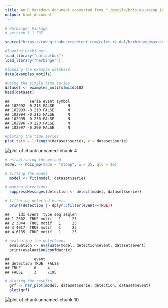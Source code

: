 ```yaml
---
title: An R Markdown document converted from "./motifs/hdis_mp_stamp.ipynb"
output: html_document
---
```



```r
# Harbinger Package
# version 1.1.707

source("https://raw.githubusercontent.com/cefet-rj-dal/harbinger/master/jupyter.R")

#loading Harbinger
load_library("daltoolbox") 
load_library("harbinger") 
```


```r
#loading the example database
data(examples_motifs)
```


```r
#Using the simple time series
dataset <- examples_motifs$mitdb102
head(dataset)
```

```
##         serie event symbol
## 102992 -0.215 FALSE      N
## 102993 -0.210 FALSE      N
## 102994 -0.215 FALSE      N
## 102995 -0.230 FALSE      N
## 102996 -0.220 FALSE      N
## 102997 -0.200 FALSE      N
```


```r
#ploting the time series
plot_ts(x = 1:length(dataset$serie), y = dataset$serie)
```

![plot of chunk unnamed-chunk-4](figure/unnamed-chunk-4-1.png)


```r
# establishing the method  
model <- hdis_mp(mode = "stomp", w = 25, qtd = 10)
```


```r
# fitting the model
  model <- fit(model, dataset$serie)
```


```r
# making detections
  suppressMessages(detection <- detect(model, dataset$serie))
```


```r
# filtering detected events
  print(detection |> dplyr::filter(event==TRUE))
```

```
##    idx event  type seq seqlen
## 1 2602  TRUE motif   1     25
## 2 3844  TRUE motif   1     25
## 3 4017  TRUE motif   1     25
## 4 6135  TRUE motif   1     25
```


```r
# evaluating the detections
  evaluation <- evaluate(model, detection$event, dataset$event)
  print(evaluation$confMatrix)
```

```
##           event      
## detection TRUE  FALSE
## TRUE      0     4    
## FALSE     3     7195
```


```r
# ploting the results
  grf <- har_plot(model, dataset$serie, detection, dataset$event)
  plot(grf)
```

![plot of chunk unnamed-chunk-10](figure/unnamed-chunk-10-1.png)


